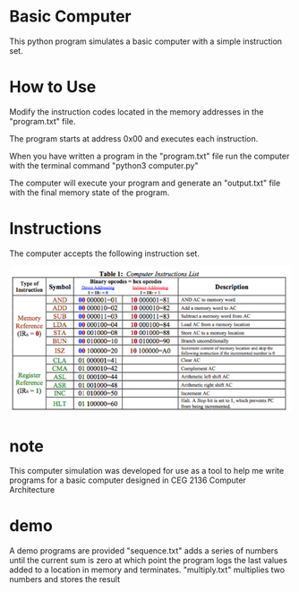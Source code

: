 # Basic Computer

This python program simulates a basic computer with a simple instruction set.

# How to Use

Modify the instruction codes located in the memory addresses in the "program.txt" file.

The program starts at address 0x00 and executes each instruction.

When you have written a program in the "program.txt" file run the computer with the terminal command "python3 computer.py"

The computer will execute your program and generate an "output.txt" file with the final memory state of the program.

# Instructions

The computer accepts the following instruction set.

![](./instructions.png)

# note

This computer simulation was developed for use as a tool to help me write programs for a basic computer designed in CEG 2136 Computer Architecture

# demo

A demo programs are provided "sequence.txt" adds a series of numbers until the current sum is zero at which point the program logs the last values added to a location in memory and terminates. "multiply.txt" multiplies two numbers and stores the result 
